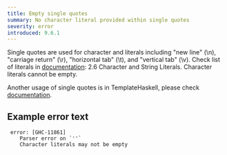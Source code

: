 ```yaml
---
title: Empty single quotes 
summary: No character literal provided within single quotes
severity: error
introduced: 9.6.1
---
```


Single quotes are used for character and literals including "new line" (\n), "carriage return" (\r), "horizontal tab" (\t), and "vertical tab" (\v). Check list of literals in [documentation](https://www.haskell.org/onlinereport/lexemes.html): 2.6  Character and String Literals. Character literals cannot be empty.

Another usage of single quotes is in TemplateHaskell, please check [documentation](https://ghc.gitlab.haskell.org/ghc/doc/users_guide/exts/template_haskell.html#syntax).

## Example error text

```
 error: [GHC-11861]
    Parser error on `''`
    Character literals may not be empty
```
